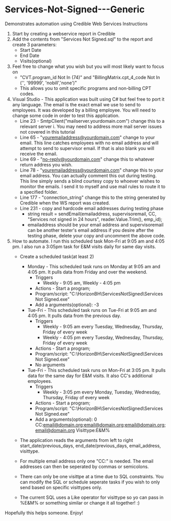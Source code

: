 # Services-Not-Signed---Generic
Demonstrates automation using Credible Web Services
Instructions
  1. Start by creating a webservice report in Credible
2.  Add the contents from "Services Not Signed.sql" to the report and create 3 parameters:
    - Start Date
    - End Date
    - Visits(optional)
  3. Feel free to change what you wish but you will most likely want to focus on
     - "CVT.program_id Not In (74)" and "BillingMatrix.cpt_4_code Not In  ('', '99999', 'nobill','none')"
     - This allows you to omit specific programs and non-billing CPT codes.
  4. Visual Studio - This application was built using C# but feel free to port it any language.
     The email is the exact email we use to send to employees. It was developed by a billing
     employee. You will need to change some code in order to test this application.
       - Line 23 - SmtpClient("mailserver.yourdomain.com") change this to a relevant server
          i. You may need to address more mail server issues not covered in this tutorial
       - Line 65 - "youremailaddress@yourdomain.com" change to your email. This line catches
          employees with no email address and will attempt to send to supervisor email. If that
          is also blank you will receive the email.
       - Line 69 - "no-reply@yourdomain.com" change this to whatever return address you wish.
       - Line 78 - "youremailaddress@yourdomain.com" change this to your email address.
          You can actually comment this out during testing. This line simply sends a blind courtesy
          copy to whoever wishes to monitor the emails. I send it to myself and use mail rules
          to route it to a specified folder.
       - Line 177 - "connection_string" change this to the string generated by Credible when the WS report
          was created.
       - Line 231 - copy and hardcode email addresses during testing phase
           *  string result = sendEmail(emailaddress, supervisoremail, CC, "Services not signed in 24 hours", reader.Value.Trim(), emp_id);
         * emailaddress should be your email address and supervisoremail can be another tester's email address if you desire
             after the testing phase, delete your copy and uncomment the above code.
   5. How to automate. I run this scheduled task Mon-Fri at 9:05 am and 4:05 pm. I also run a 3:05pm task for E&M visits daily for
      same day visits.
      - Create a scheduled task(at least 2)
        *  Monday - This scheduled task runs on Monday at 9:05 am and 4:05 pm. It pulls data from Friday and over the weekend.
            - Triggers 
                - Weekly - 9:05 am, Weekly - 4:05 pm
            - Actions - Start a program; 
            - Program/script: "C:\HorizonBH\ServicesNotSigned\Services Not Signed.exe"
            - Add a arguments(optional): -3
        * Tue-Fri - This scheduled task runs on Tue-Fri at 9:05 am and 4:05 pm. It pulls data from the previous day.
            - Triggers 
                - Weekly - 9:05 am every Tuesday, Wednesday, Thursday, Friday of every week 
                - Weekly - 4:05 pm every Tuesday, Wednesday, Thursday, Friday of every week 
            - Actions - Start a program; 
            - Program/script: "C:\HorizonBH\ServicesNotSigned\Services Not Signed.exe"
            - No arguments    
        * Tue-Fri - This scheduled task runs on Mon-Fri at 3:05 pm. It pulls data for the same day for E&M visits.
                      It also CC's additional employees.
            - Triggers 
                - Weekly - 3:05 pm every Monday, Tuesday, Wednesday, Thursday, Friday of every week 
            - Actions - Start a program; 
            - Program/script: "C:\HorizonBH\ServicesNotSigned\Services Not Signed.exe"
            - Add a arguments(optional): 0 CC:email@domain.org;email@domain.org;email@domain.org;email@domain.org Visittype:E&M%
                      
      -  The application reads the arguments from left to right start_date/previous_days, end_date/previous_days,
      email_address, visittype. 
      - For multiple email address only one "CC:" is needed. The email addresses can then be 
      seperated by commas or semicolons. 
      - There can only be one visittpe at a time due to SQL constraints. You can modify
      the SQL or schedule seperate tasks if you wish to only send based on specific visittypes only. 
      - The current SQL uses
      a Like operator for visittype so yo can pass in %E&M% or something similar or change it all together! :)
                      
Hopefully this helps someone. Enjoy!
